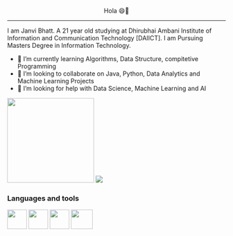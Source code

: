 <bold><p align="center" font="40"> Hola 😄👋  </p></bold>
<hr>

<!--
**bhatt-j/bhatt-j** is a ✨ _special_ ✨ repository because its `README.md` (this file) appears on your GitHub profile.

Here are some ideas to get you started:

- 🔭 I’m currently working on ...
- 🌱 I’m currently learning ...
- 👯 I’m looking to collaborate on ...
- 🤔 I’m looking for help with ...
- 💬 Ask me about ...
- 📫 How to reach me: ...
- 😄 Pronouns: ...
- ⚡ Fun fact: ...
-->

I am Janvi Bhatt. A 21 year old studying at Dhirubhai Ambani Institute of Information and Communication Technology [DAIICT]. I am Pursuing Masters Degree in Information Technology.

- 🌱 I’m currently learning Algorithms, Data Structure, compitetive Programming   
- 👯 I’m looking to collaborate on Java, Python, Data Analytics and Machine Learning Projects 
- 🤔 I’m looking for help with Data Science, Machine Learning and AI

<img src = "https://media.tenor.com/images/7db4eaa3e47272c8e58ee018fc390b7d/tenor.gif" height="195" width="200" border-radius = "20" > <img src = "https://github-readme-stats.vercel.app/api?username=bhatt-j&&show_icons=true&title_color=ffffff&icon_color=bb2acf&text_color=daf7dc&bg_color=151515">

### Languages and tools

<img src = "https://logos-download.com/wp-content/uploads/2016/10/Python_logo_icon.png" height="45" width="45">   <img src = "https://www.pngall.com/wp-content/uploads/2016/05/Java-PNG-Image-180x180.png" height="45" width="45">   <img src = "https://d33wubrfki0l68.cloudfront.net/55f5076aa28f590c7576fd3c53bbdb5c17352a18/f2970/img/rstudio.png" height="45" width="45">   <img src = "https://clipart.info/images/minicovers/1499794875MySQL-logo-png-transparent.png" height="45" width="50">

<!--<img src = "https://camo.githubusercontent.com/7018777cd031c1a5ba760566df83dd51d90790b2a5d9db7389f6b2ffab0d3b21/68747470733a2f2f6769746875622d726561646d652d73747265616b2d73746174732e6865726f6b756170702e636f6d2f3f757365723d73756d626131303126">-->


